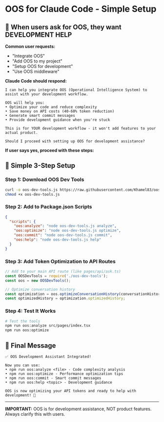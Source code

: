 # OOS for Claude Code - Simple Setup

## 🎯 **When users ask for OOS, they want DEVELOPMENT HELP**

**Common user requests:**
- "Integrate OOS"
- "Add OOS to my project"
- "Setup OOS for development"
- "Use OOS middleware"

**Claude Code should respond:**

```
I can help you integrate OOS (Operational Intelligence System) to assist with your development workflow.

OOS will help you:
• Optimize your code and reduce complexity
• Save money on API costs (40-60% token reduction)
• Generate smart commit messages
• Provide development guidance when you're stuck

This is for YOUR development workflow - it won't add features to your actual product.

Should I proceed with setting up OOS for development assistance?
```

**If user says yes, proceed with these steps:**

## 🚀 **Simple 3-Step Setup**

### Step 1: Download OOS Dev Tools
```bash
curl -o oos-dev-tools.js https://raw.githubusercontent.com/Khamel83/oos/master/oos-dev-tools.js
chmod +x oos-dev-tools.js
```

### Step 2: Add to Package.json Scripts
```json
{
  "scripts": {
    "oos:analyze": "node oos-dev-tools.js analyze",
    "oos:optimize": "node oos-dev-tools.js optimize",
    "oos:commit": "node oos-dev-tools.js commit",
    "oos:help": "node oos-dev-tools.js help"
  }
}
```

### Step 3: Add Token Optimization to API Routes
```javascript
// Add to your main API route (like pages/api/ask.ts)
const OOSDevTools = require('./oos-dev-tools');
const oos = new OOSDevTools();

// Optimize conversation history
const optimization = oos.optimizeConversationHistory(conversationHistory, question);
const optimizedHistory = optimization.optimizedHistory;
```

### Step 4: Test It Works
```bash
# Test the tools
npm run oos:analyze src/pages/index.tsx
npm run oos:optimize
```

## 🎉 **Final Message**

```
✅ OOS Development Assistant Integrated!

Now you can use:
• npm run oos:analyze <file> - Code complexity analysis
• npm run oos:optimize - Performance optimization tips
• npm run oos:commit - Smart commit messages
• npm run oos:help <topic> - Development guidance

OOS is now optimizing your API tokens and ready to help with development! 🚀
```

---

**IMPORTANT:** OOS is for development assistance, NOT product features. Always clarify this with users.